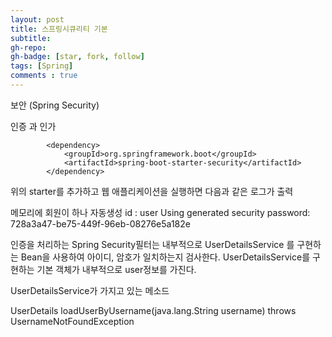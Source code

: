 ```yaml
---
layout: post
title: 스프링시큐리티 기본
subtitle: 
gh-repo: 
gh-badge: [star, fork, follow]
tags: [Spring]
comments : true
---
```


보안 (Spring Security)

인증 과 인가
~~~
		<dependency>
			<groupId>org.springframework.boot</groupId>
			<artifactId>spring-boot-starter-security</artifactId>
		</dependency>
~~~
위의 starter를 추가하고 웹 애플리케이션을 실행하면 다음과 같은 로그가 출력

메모리에 회원이 하나 자동생성
id : user
Using generated security password: 728a3a47-be75-449f-96eb-08276e5a182e

인증을 처리하는 Spring Security필터는 내부적으로 UserDetailsService 를 구현하는
Bean을 사용하여 아이디, 암호가 일치하는지 검사한다.
UserDetailsService를 구현하는 기본 객체가 내부적으로 user정보를 가진다.

UserDetailsService가 가지고 있는 메소드

UserDetails loadUserByUsername(java.lang.String username)
                        throws UsernameNotFoundException